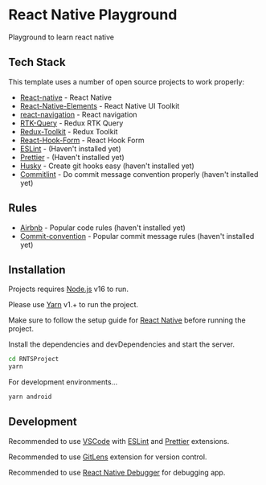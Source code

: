 # React Native Playground

Playground to learn react native

## Tech Stack

This template uses a number of open source projects to work properly:

- [React-native] - React Native
- [React-Native-Elements] - React Native UI Toolkit
- [react-navigation] - React navigation
- [RTK-Query] - Redux RTK Query
- [Redux-Toolkit] - Redux Toolkit
- [React-Hook-Form] - React Hook Form
- [ESLint] - (Haven't installed yet)
- [Prettier] - (Haven't installed yet)
- [Husky] - Create git hooks easy (haven't installed yet)
- [Commitlint] - Do commit message convention properly (haven't installed yet)

## Rules

- [Airbnb] - Popular code rules (haven't installed yet)
- [Commit-convention] - Popular commit message rules (haven't installed yet)

## Installation

Projects requires [Node.js](https://nodejs.org/) v16 to run.

Please use [Yarn](https://yarnpkg.com/getting-started/install) v1.+ to run the project.

Make sure to follow the setup guide for [React Native](https://reactnative.dev/docs/environment-setup) before running the project.

Install the dependencies and devDependencies and start the server.

```sh
cd RNTSProject
yarn
```

For development environments...

```sh
yarn android
```

## Development

Recommended to use [VSCode](https://code.visualstudio.com/) with [ESLint](https://marketplace.visualstudio.com/items?itemName=dbaeumer.vscode-eslint) and [Prettier](https://marketplace.visualstudio.com/items?itemName=esbenp.prettier-vscode) extensions.

Recommended to use [GitLens](https://marketplace.visualstudio.com/items?itemName=eamodio.gitlens) extension for version control.

Recommended to use [React Native Debugger](https://github.com/jhen0409/react-native-debugger) for debugging app.

[husky]: https://github.com/typicode/husky
[react-native]: https://reactnative.dev/docs/environment-setup
[eslint]: https://eslint.org/
[commitlint]: https://commitlint.js.org
[prettier]: https://prettier.io/
[react-native-elements]: https://reactnativeelements.com/
[airbnb]: https://airbnb.io/javascript/react/
[commit-convention]: https://www.conventionalcommits.org/en/v1.0.0/
[react-navigation]: https://reactnavigation.org/
[rtk-query]: https://redux-toolkit.js.org/rtk-query/overview
[redux-toolkit]: https://redux-toolkit.js.org/introduction/getting-started
[react-hook-form]: https://react-hook-form.com/

